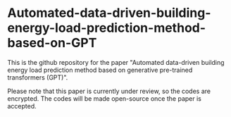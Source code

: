 # Automated-data-driven-building-energy-load-prediction-method-based-on-GPT

This is the github repository for the paper "Automated data-driven building energy load prediction method based on generative pre-trained transformers (GPT)".

Please note that this paper is currently under review, so the codes are encrypted. The codes will be made open-source once the paper is accepted.
